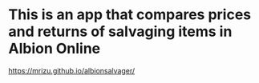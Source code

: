 # This is an app that compares prices and returns of salvaging items in Albion Online
https://mrizu.github.io/albionsalvager/
